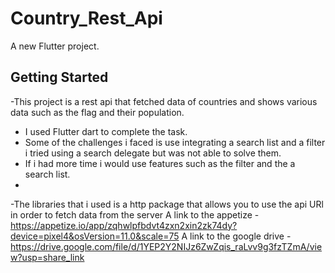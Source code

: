 # Country_Rest_Api

A new Flutter project.

## Getting Started

-This project is a rest api that fetched data of countries and shows various data such as the flag and their population.

- I used Flutter dart to complete the task.
- Some of the challenges i faced is use integrating a search list and a filter i tried using a search delegate but was not able to solve them.
- If i had more time i would use features such as the filter and the a search list.
- 
-The libraries that i used is a http package that allows you to use the api URl in order to fetch data from the server
A link to the appetize -https://appetize.io/app/zqhwlpfbdvt4zxn2xin2zk74dy?device=pixel4&osVersion=11.0&scale=75
A link to the google drive -https://drive.google.com/file/d/1YEP2Y2NIJz6ZwZqis_raLvv9g3fzTZmA/view?usp=share_link 
